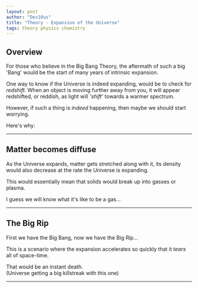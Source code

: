 ```yaml
---
layout: post
author: "Dev10us"
title: "Theory - Expansion of the Universe"
tags: theory physics chemistry
---
```


## Overview

For those who believe in the Big Bang Theory, the aftermath of such a big 'Bang' would be the start of many years of intrinsic expansion.

One way to know if the Universe is indeed expanding, would be to check for _redshift_. When an object is moving further away from you, it will appear redshifted, or reddish, as light will _'shift'_ towards a warmer spectrum.

However, if such a thing is _indeed_ happening, then maybe we should start worrying.

Here's why:

---

## Matter becomes diffuse

As the Universe expands, matter gets stretched along with it, its density would also decrease at the rate the Universe is expanding.

This would essentially mean that solids would break up into gasses or plasma.

I guess we will know what it's like to be a gas...

---

## The Big Rip

First we have the Big Bang, now we have the Big Rip...

This is a scenario where the expansion accelerates so quickly that it _tears_ all of space-time.

That would be an instant death. \
(Universe getting a big killstreak with this one)

---

